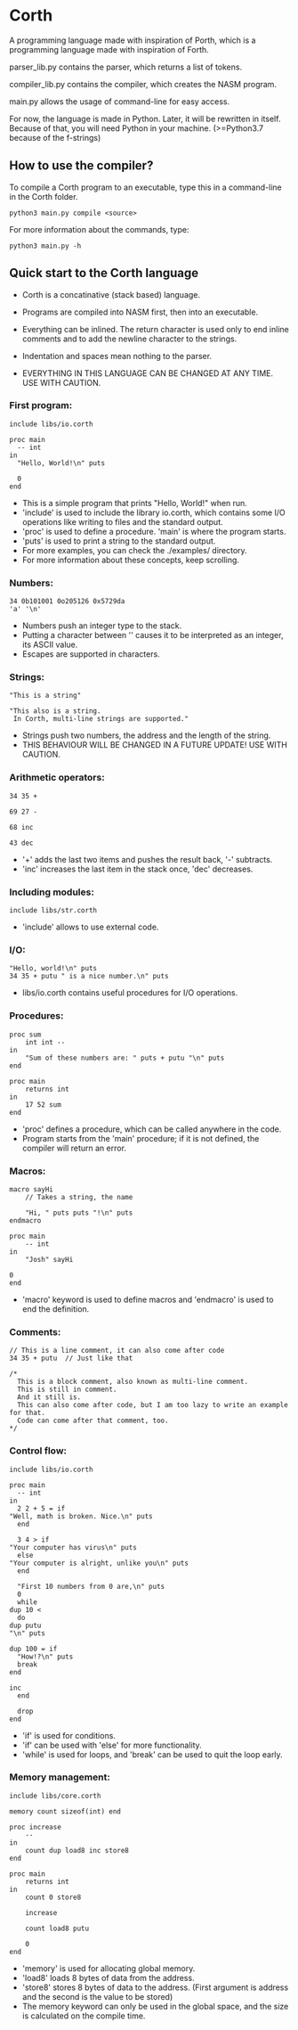 # Corth
A programming language made with inspiration of Porth, which is a programming language made with inspiration of Forth.

parser_lib.py contains the parser, which returns a list of tokens.

compiler_lib.py contains the compiler, which creates the NASM program.

main.py allows the usage of command-line for easy access.

For now, the language is made in Python. Later, it will be rewritten in itself.
Because of that, you will need Python in your machine. (>=Python3.7 because of the f-strings)


## How to use the compiler?

To compile a Corth program to an executable, type this in a command-line in the Corth folder.

    python3 main.py compile <source>

For more information about the commands, type:

    python3 main.py -h


## Quick start to the Corth language

- Corth is a concatinative (stack based) language.
- Programs are compiled into NASM first, then into an executable.
- Everything can be inlined. The return character is used only to end inline comments and to add the newline character to the strings.
- Indentation and spaces mean nothing to the parser.

- EVERYTHING IN THIS LANGUAGE CAN BE CHANGED AT ANY TIME. USE WITH CAUTION.

### First program:

    include libs/io.corth
    
    proc main 
      -- int
    in
      "Hello, World!\n" puts
      
      0
    end
    
- This is a simple program that prints "Hello, World!" when run.
- 'include' is used to include the library io.corth, which contains some I/O operations like writing to files and the standard output.
- 'proc' is used to define a procedure. 'main' is where the program starts.
- 'puts' is used to print a string to the standard output.
- For more examples, you can check the ./examples/ directory.
- For more information about these concepts, keep scrolling.

### Numbers:

    34 0b101001 0o205126 0x5729da
    'a' '\n'

- Numbers push an integer type to the stack.
- Putting a character between '' causes it to be interpreted as an integer, its ASCII value.
- Escapes are supported in characters.

### Strings:

    "This is a string"

    "This also is a string.
     In Corth, multi-line strings are supported."

- Strings push two numbers, the address and the length of the string.
- THIS BEHAVIOUR WILL BE CHANGED IN A FUTURE UPDATE! USE WITH CAUTION.

### Arithmetic operators:

    34 35 +
    
    69 27 -
    
    68 inc
    
    43 dec

- '+' adds the last two items and pushes the result back, '-' subtracts.
- 'inc' increases the last item in the stack once, 'dec' decreases.

### Including modules:

    include libs/str.corth

- 'include' allows to use external code.

### I/O:

    "Hello, world!\n" puts
    34 35 + putu " is a nice number.\n" puts

- libs/io.corth contains useful procedures for I/O operations.

### Procedures:

    proc sum
        int int --
    in
        "Sum of these numbers are: " puts + putu "\n" puts
    end

    proc main
        returns int
    in
        17 52 sum
    end

- 'proc' defines a procedure, which can be called anywhere in the code.
- Program starts from the 'main' procedure; if it is not defined, the compiler will return an error.

### Macros:

    macro sayHi
        // Takes a string, the name

        "Hi, " puts puts "!\n" puts
    endmacro

    proc main
        -- int
    in
        "Josh" sayHi
	
	0
    end

- 'macro' keyword is used to define macros and 'endmacro' is used to end the definition.

### Comments:

    // This is a line comment, it can also come after code
    34 35 + putu  // Just like that

    /*
      This is a block comment, also known as multi-line comment.
      This is still in comment.
      And it still is.
      This can also come after code, but I am too lazy to write an example for that.
      Code can come after that comment, too.
    */

### Control flow:

    include libs/io.corth

    proc main
      -- int
    in
      2 2 + 5 = if
	"Well, math is broken. Nice.\n" puts
      end

      3 4 > if
	"Your computer has virus\n" puts
      else
	"Your computer is alright, unlike you\n" puts
      end

      "First 10 numbers from 0 are,\n" puts
      0
      while
	dup 10 <
      do
	dup putu
	"\n" puts

	dup 100 = if
	  "How!?\n" puts
	  break
	end

	inc
      end

      drop
    end

- 'if' is used for conditions.
- 'if' can be used with 'else' for more functionality.
- 'while' is used for loops, and 'break' can be used to quit the loop early.

### Memory management:

    include libs/core.corth

    memory count sizeof(int) end
    
    proc increase
        --
    in
        count dup load8 inc store8
    end

    proc main
        returns int
    in
        count 0 store8

        increase

        count load8 putu

        0
    end

- 'memory' is used for allocating global memory.
- 'load8' loads 8 bytes of data from the address.
- 'store8' stores 8 bytes of data to the address. (First argument is address and the second is the value to be stored)
- The memory keyword can only be used in the global space, and the size is calculated on the compile time.
